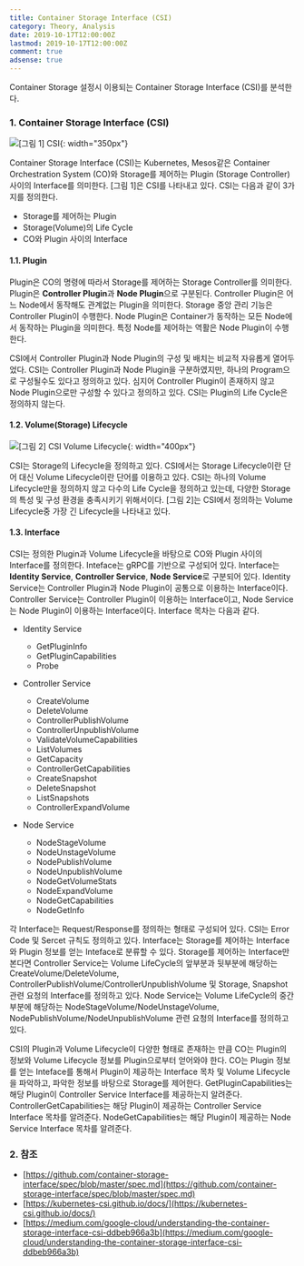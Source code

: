 ```yaml
---
title: Container Storage Interface (CSI)
category: Theory, Analysis
date: 2019-10-17T12:00:00Z
lastmod: 2019-10-17T12:00:00Z
comment: true
adsense: true
---
```


Container Storage 설정시 이용되는 Container Storage Interface (CSI)를 분석한다.

### 1. Container Storage Interface (CSI)

![[그림 1] CSI]({{site.baseurl}}/images/theory_analysis/Container_Storage_Interface/CSI.PNG){: width="350px"}

Container Storage Interface (CSI)는 Kubernetes, Mesos같은 Container Orchestration System (CO)와 Storage를 제어하는 Plugin (Storage Controller) 사이의 Interface를 의미한다. [그림 1]은 CSI를 나타내고 있다. CSI는 다음과 같이 3가지를 정의한다.

* Storage를 제어하는 Plugin
* Storage(Volume)의 Life Cycle
* CO와 Plugin 사이의 Interface

#### 1.1. Plugin

Plugin은 CO의 명령에 따라서 Storage를 제어하는 Storage Controller를 의미한다. Plugin은 **Controller Plugin**과 **Node Plugin**으로 구분된다. Controller Plugin은 어느 Node에서 동작해도 관계없는 Plugin을 의미한다. Storage 중앙 관리 기능은 Controller Plugin이 수행한다. Node Plugin은 Container가 동작하는 모든 Node에서 동작하는 Plugin을 의미한다. 특정 Node를 제어하는 역활은 Node Plugin이 수행한다.

CSI에서 Controller Plugin과 Node Plugin의 구성 및 배치는 비교적 자유롭게 열어두었다. CSI는 Controller Plugin과 Node Plugin을 구분하였지만, 하나의 Program으로 구성될수도 있다고 정의하고 있다. 심지어 Controller Plugin이 존재하지 않고 Node Plugin으로만 구성할 수 있다고 정의하고 있다. CSI는 Plugin의 Life Cycle은 정의하지 않는다.

#### 1.2. Volume(Storage) Lifecycle

![[그림 2] CSI Volume Lifecycle]({{site.baseurl}}/images/theory_analysis/Container_Storage_Interface/CSI_Volume_Lifecycle.PNG){: width="400px"}

CSI는 Storage의 Lifecycle을 정의하고 있다. CSI에서는 Storage Lifecycle이란 단어 대신 Volume Lifecycle이란 단어를 이용하고 있다. CSI는 하나의 Volume Lifecycle만을 정의하지 않고 다수의 Life Cycle을 정의하고 있는데, 다양한 Storage의 특성 및 구성 환경을 충족시키기 위해서이다. [그림 2]는 CSI에서 정의하는 Volume Lifecycle중 가장 긴 Lifecycle을 나타내고 있다.

#### 1.3. Interface

CSI는 정의한 Plugin과 Volume Lifecycle을 바탕으로 CO와 Plugin 사이의 Interface를 정의한다. Inteface는 gRPC를 기반으로 구성되어 있다. Interface는 **Identity Service**, **Controller Service**, **Node Service**로 구분되어 있다. Identity Service는 Controller Plugin과 Node Plugin이 공통으로 이용하는 Interface이다. Controller Service는 Controller Plugin이 이용하는 Interface이고, Node Service는 Node Plugin이 이용하는 Interface이다. Interface 목차는 다음과 같다.

* Identity Service
  * GetPluginInfo
  * GetPluginCapabilities
  * Probe

* Controller Service
  * CreateVolume
  * DeleteVolume
  * ControllerPublishVolume
  * ControllerUnpublishVolume
  * ValidateVolumeCapabilities
  * ListVolumes 
  * GetCapacity 
  * ControllerGetCapabilities 
  * CreateSnapshot 
  * DeleteSnapshot 
  * ListSnapshots 
  * ControllerExpandVolume 

* Node Service
  * NodeStageVolume
  * NodeUnstageVolume
  * NodePublishVolume 
  * NodeUnpublishVolume 
  * NodeGetVolumeStats 
  * NodeExpandVolume
  * NodeGetCapabilities 
  * NodeGetInfo

각 Interface는 Request/Response를 정의하는 형태로 구성되어 있다. CSI는 Error Code 및 Sercet 규칙도 정의하고 있다. Interface는 Storage를 제어하는 Interface와 Plugin 정보를 얻는 Inteface로 분류할 수 있다. Storage를 제어하는 Interface만 본다면 Controller Service는 Volume LifeCycle의 앞부분과 뒷부분에 해당하는 CreateVolume/DeleteVolume, ControllerPublishVolume/ControllerUnpublishVolume 및 Storage, Snapshot 관련 요청의 Interface를 정의하고 있다. Node Service는 Volume LifeCycle의 중간부분에 해당하는 NodeStageVolume/NodeUnstageVolume, NodePublishVolume/NodeUnpublishVolume 관련 요청의 Interface를 정의하고 있다.
 
CSI의 Plugin과 Volume Lifecycle이 다양한 형태로 존재하는 만큼 CO는 Plugin의 정보와 Volume Lifecycle 정보를 Plugin으로부터 얻어와야 한다. CO는 Plugin 정보를 얻는 Inteface를 통해서 Plugin이 제공하는 Interface 목차 및 Volume Lifecycle을 파악하고, 파악한 정보를 바탕으로 Storage를 제어한다. GetPluginCapabilities는 해당 Plugin이 Controller Service Interface를 제공하는지 알려준다. ControllerGetCapabilities는 해당 Plugin이 제공하는 Controller Service Interface 목차를 알려준다. NodeGetCapabilities는 해당 Plugin이 제공하는 Node Service Interface 목차를 알려준다.

### 2. 참조

* [https://github.com/container-storage-interface/spec/blob/master/spec.md](https://github.com/container-storage-interface/spec/blob/master/spec.md)
* [https://kubernetes-csi.github.io/docs/](https://kubernetes-csi.github.io/docs/)
* [https://medium.com/google-cloud/understanding-the-container-storage-interface-csi-ddbeb966a3b](https://medium.com/google-cloud/understanding-the-container-storage-interface-csi-ddbeb966a3b)
